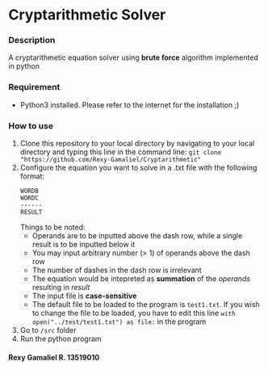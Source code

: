# Cryptarithmetic Solver

### Description
A cryptarithmetic equation solver using **brute force** algorithm implemented in python

### Requirement
* Python3 installed. Please refer to the internet for the installation ;)

### How to use
1. Clone this repository to your local directory by navigating to your local directory and typing this line in the command line:
    `git clone "https://github.com/Rexy-Gamaliel/Cryptarithmetic"`
2. Configure the equation you want to solve in a .txt file with the following format:
   ```WORDA
   WORDB
   WORDC
   ------
   RESULT
   ```
   Things to be noted:
   * Operands are to be inputted above the dash row, while a single result is to be inputted below it
   * You may input arbitrary number (> 1) of operands above the dash row
   * The number of dashes in the dash row is irrelevant
   * The equation would be intepreted as **summation** of the *operands* resulting in *result*
   * The input file is **case-sensitive**
   * The default file to be loaded to the program is `test1.txt`. If you wish to change the file to be loaded, you have to edit this line `with open("../test/test1.txt") as file:` in the program
3. Go to `/src` folder
4. Run the python program


#### Rexy Gamaliel R. 13519010
